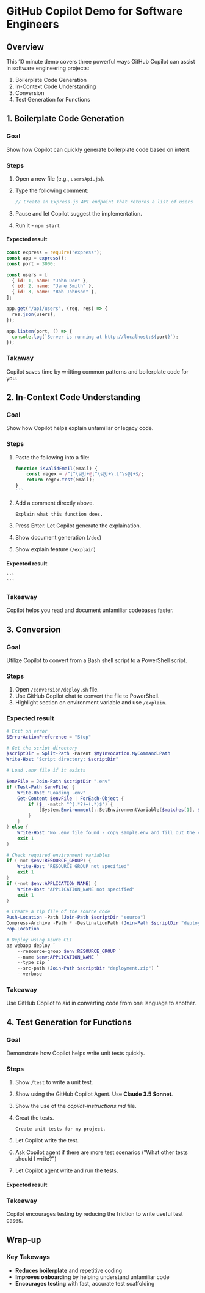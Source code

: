 # GitHub Copilot Demo for Software Engineers

## Overview

This 10 minute demo covers three powerful ways GitHub Copilot can assist in software engineering projects:

1. Boilerplate Code Generation
1. In-Context Code Understanding
1. Conversion
1. Test Generation for Functions

## 1. Boilerplate Code Generation

### Goal

Show how Copilot can quickly generate boilerplate code based on intent.

### Steps

1. Open a new file (e.g., `usersApi.js`).
1. Type the following comment:

   ```javascript
   // Create an Express.js API endpoint that returns a list of users
   ```

1. Pause and let Copilot suggest the implementation.
1. Run it - `npm start`

#### Expected result

```javascript
const express = require("express");
const app = express();
const port = 3000;

const users = [
  { id: 1, name: "John Doe" },
  { id: 2, name: "Jane Smith" },
  { id: 3, name: "Bob Johnson" },
];

app.get("/api/users", (req, res) => {
  res.json(users);
});

app.listen(port, () => {
  console.log(`Server is running at http://localhost:${port}`);
});
```

### Takaway

Copilot saves time by writting common patterns and boilerplate code for you.

## 2. In-Context Code Understanding

### Goal

Show how Copilot helps explain unfamiliar or legacy code.

### Steps

1. Paste the following into a file:

   ````javascript
   function isValidEmail(email) {
       const regex = /^[^\s@]+@[^\s@]+\.[^\s@]+$/;
       return regex.test(email);
   }
   ```
   ````

1. Add a comment directly above.

   ```text
   Explain what this function does.
   ```

1. Press Enter. Let Copilot generate the explaination.
1. Show document generation (`/doc`)
1. Show explain feature (`/explain`)

#### Expected result

    ```
    ```

### Takeaway

Copilot helps you read and document unfamiliar codebases faster.

## 3. Conversion

### Goal

Utilize Copilot to convert from a Bash shell script to a PowerShell script.

### Steps

1. Open `/conversion/deploy.sh` file.
1. Use GitHub Copilot chat to convert the file to PowerShell.
1. Highlight section on environment variable and use `/explain`.

### Expected result

```powershell
# Exit on error
$ErrorActionPreference = "Stop"

# Get the script directory
$scriptDir = Split-Path -Parent $MyInvocation.MyCommand.Path
Write-Host "Script directory: $scriptDir"

# Load .env file if it exists

$envFile = Join-Path $scriptDir ".env"
if (Test-Path $envFile) {
    Write-Host "Loading .env"
    Get-Content $envFile | ForEach-Object {
        if ($_ -match "^(.*?)=(.*)$") {
            [System.Environment]::SetEnvironmentVariable($matches[1], $matches[2])
        }
    }
} else {
    Write-Host "No .env file found - copy sample.env and fill out the values"
    exit 1
}

# Check required environment variables
if (-not $env:RESOURCE_GROUP) {
    Write-Host "RESOURCE_GROUP not specified"
    exit 1
}
if (-not $env:APPLICATION_NAME) {
    Write-Host "APPLICATION_NAME not specified"
    exit 1
}

# Create a zip file of the source code
Push-Location -Path (Join-Path $scriptDir "source")
Compress-Archive -Path * -DestinationPath (Join-Path $scriptDir "deployment.zip") -Force
Pop-Location

# Deploy using Azure CLI
az webapp deploy `
    --resource-group $env:RESOURCE_GROUP `
    --name $env:APPLICATION_NAME `
    --type zip `
    --src-path (Join-Path $scriptDir "deployment.zip") `
    --verbose
```

### Takeaway

Use GitHub Copilot to aid in converting code from one language to another.

## 4. Test Generation for Functions

### Goal

Demonstrate how Copilot helps write unit tests quickly.

### Steps

1. Show `/test` to write a unit test.
1. Show using the GitHub Copilot Agent. Use **Claude 3.5 Sonnet**.
1. Show the use of the _copilot-instructions.md_ file.
1. Creat the tests.

   ```text
   Create unit tests for my project.
   ```

1. Let Copilot write the test.
1. Ask Copilot agent if there are more test scenarios ("What other tests should I write?")
1. Let Copilot agent write and run the tests.

#### Expected result

### Takeaway

Copilot encourages testing by reducing the friction to write useful test cases.

## Wrap-up

### Key Takeways

- **Reduces boilerplate** and repetitive coding
- **Improves onboarding** by helping understand unfamiliar code
- **Encourages testing** with fast, accurate test scaffolding
